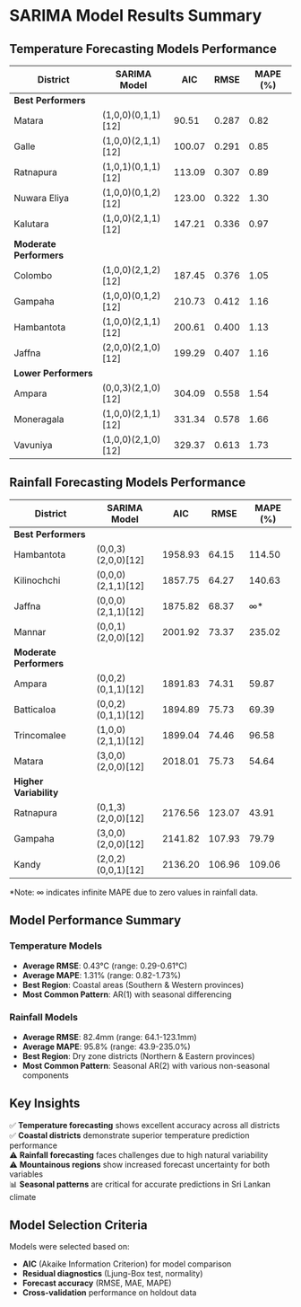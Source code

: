 # SARIMA Model Results Summary

## Temperature Forecasting Models Performance

| District | SARIMA Model | AIC | RMSE | MAPE (%) |
|----------|--------------|-----|------|----------|
| **Best Performers** | | | | |
| Matara | (1,0,0)(0,1,1)[12] | 90.51 | 0.287 | 0.82 |
| Galle | (1,0,0)(2,1,1)[12] | 100.07 | 0.291 | 0.85 |
| Ratnapura | (1,0,1)(0,1,1)[12] | 113.09 | 0.307 | 0.89 |
| Nuwara Eliya | (1,0,0)(0,1,2)[12] | 123.00 | 0.322 | 1.30 |
| Kalutara | (1,0,0)(2,1,1)[12] | 147.21 | 0.336 | 0.97 |
| **Moderate Performers** | | | | |
| Colombo | (1,0,0)(2,1,2)[12] | 187.45 | 0.376 | 1.05 |
| Gampaha | (1,0,0)(0,1,2)[12] | 210.73 | 0.412 | 1.16 |
| Hambantota | (1,0,0)(2,1,1)[12] | 200.61 | 0.400 | 1.13 |
| Jaffna | (2,0,0)(2,1,0)[12] | 199.29 | 0.407 | 1.16 |
| **Lower Performers** | | | | |
| Ampara | (0,0,3)(2,1,0)[12] | 304.09 | 0.558 | 1.54 |
| Moneragala | (1,0,0)(2,1,1)[12] | 331.34 | 0.578 | 1.66 |
| Vavuniya | (1,0,0)(2,1,0)[12] | 329.37 | 0.613 | 1.73 |

## Rainfall Forecasting Models Performance

| District | SARIMA Model | AIC | RMSE | MAPE (%) |
|----------|--------------|-----|------|----------|
| **Best Performers** | | | | |
| Hambantota | (0,0,3)(2,0,0)[12] | 1958.93 | 64.15 | 114.50 |
| Kilinochchi | (0,0,0)(2,1,1)[12] | 1857.75 | 64.27 | 140.63 |
| Jaffna | (0,0,0)(2,1,1)[12] | 1875.82 | 68.37 | ∞* |
| Mannar | (0,0,1)(2,0,0)[12] | 2001.92 | 73.37 | 235.02 |
| **Moderate Performers** | | | | |
| Ampara | (0,0,2)(0,1,1)[12] | 1891.83 | 74.31 | 59.87 |
| Batticaloa | (0,0,2)(0,1,1)[12] | 1894.89 | 75.73 | 69.39 |
| Trincomalee | (1,0,0)(2,1,1)[12] | 1899.04 | 74.46 | 96.58 |
| Matara | (3,0,0)(2,0,0)[12] | 2018.01 | 75.73 | 54.64 |
| **Higher Variability** | | | | |
| Ratnapura | (0,1,3)(2,0,0)[12] | 2176.56 | 123.07 | 43.91 |
| Gampaha | (3,0,0)(2,0,0)[12] | 2141.82 | 107.93 | 79.79 |
| Kandy | (2,0,2)(0,0,1)[12] | 2136.20 | 106.96 | 109.06 |

*Note: ∞ indicates infinite MAPE due to zero values in rainfall data.

## Model Performance Summary

### Temperature Models
- **Average RMSE**: 0.43°C (range: 0.29-0.61°C)
- **Average MAPE**: 1.31% (range: 0.82-1.73%)
- **Best Region**: Coastal areas (Southern & Western provinces)
- **Most Common Pattern**: AR(1) with seasonal differencing

### Rainfall Models  
- **Average RMSE**: 82.4mm (range: 64.1-123.1mm)
- **Average MAPE**: 95.8% (range: 43.9-235.0%)
- **Best Region**: Dry zone districts (Northern & Eastern provinces)
- **Most Common Pattern**: Seasonal AR(2) with various non-seasonal components

## Key Insights

✅ **Temperature forecasting** shows excellent accuracy across all districts  
✅ **Coastal districts** demonstrate superior temperature prediction performance  
⚠️ **Rainfall forecasting** faces challenges due to high natural variability  
⚠️ **Mountainous regions** show increased forecast uncertainty for both variables  
📊 **Seasonal patterns** are critical for accurate predictions in Sri Lankan climate  

## Model Selection Criteria

Models were selected based on:
- **AIC** (Akaike Information Criterion) for model comparison
- **Residual diagnostics** (Ljung-Box test, normality)
- **Forecast accuracy** (RMSE, MAE, MAPE)
- **Cross-validation** performance on holdout data
